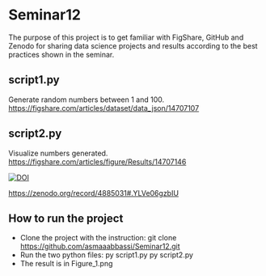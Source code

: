 # Seminar12

The purpose of this project is to get familiar with FigShare, GitHub and Zenodo for sharing data science projects and results according to the best practices shown in the seminar.

## script1.py
Generate random numbers between 1 and 100.
https://figshare.com/articles/dataset/data_json/14707107

## script2.py
Visualize numbers generated.
https://figshare.com/articles/figure/Results/14707146

[![DOI](https://zenodo.org/badge/doi/10.5281/zenodo.4885031.svg)](https://zenodo.org/record/4885031#.YLVe06gzbIU)

https://zenodo.org/record/4885031#.YLVe06gzbIU

## How to run the project

* Clone the project with the instruction: git clone https://github.com/asmaaabbassi/Seminar12.git
* Run the two python files:
      py script1.py
      py script2.py
* The result  is in Figure_1.png




